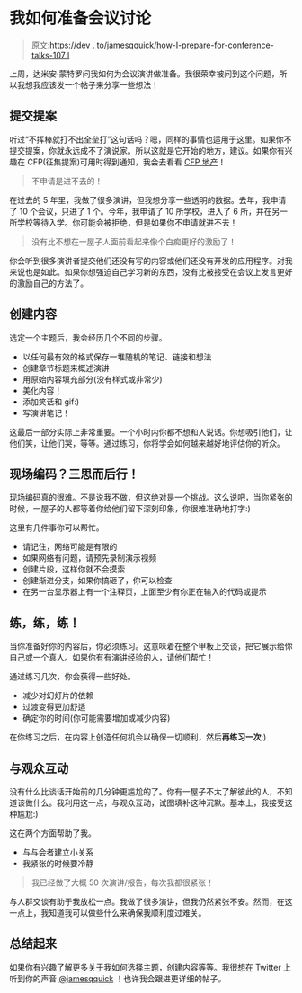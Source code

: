 # 我如何准备会议讨论

> 原文:[https://dev . to/jamesqquick/how-I-prepare-for-conference-talks-107 l](https://dev.to/jamesqquick/how-i-prepare-for-conference-talks-107l)

上周，达米安·蒙特罗问我如何为会议演讲做准备。我很荣幸被问到这个问题，所以我想我应该发一个帖子来分享一些想法！

## [](#submitting-a-proposal)提交提案

听过“不挥棒就打不出全垒打”这句话吗？嗯，同样的事情也适用于这里。如果你不提交提案，你就永远成不了演说家。所以这就是它开始的地方，建议。如果你有兴趣在 CFP(征集提案)可用时得到通知，我会去看看 [CFP 地产](https://www.cfpland.com)！

> 不申请是进不去的！

在过去的 5 年里，我做了很多演讲，但我想分享一些透明的数据。去年，我申请了 10 个会议，只进了 1 个。今年，我申请了 10 所学校，进入了 6 所，并在另一所学校等待入学。你可能会被拒绝，但是如果你不申请就进不去！

> 没有比不想在一屋子人面前看起来像个白痴更好的激励了！

你会听到很多演讲者提交他们还没有写的内容或他们还没有开发的应用程序。对我来说也是如此。如果你想强迫自己学习新的东西，没有比被接受在会议上发言更好的激励自己的方法了。

## [](#creating-the-content)创建内容

选定一个主题后，我会经历几个不同的步骤。

*   以任何最有效的格式保存一堆随机的笔记、链接和想法
*   创建章节标题来概述演讲
*   用原始内容填充部分(没有样式或非常少)
*   美化内容！
*   添加笑话和 gif:)
*   写演讲笔记！

这最后一部分实际上非常重要。一个小时内你都不想和人说话。你想吸引他们，让他们笑，让他们哭，等等。通过练习，你将学会如何越来越好地评估你的听众。

## [](#live-coding-think-twice)现场编码？三思而后行！

现场编码真的很难。不是说我不做，但这绝对是一个挑战。这么说吧，当你紧张的时候，一屋子的人都等着你给他们留下深刻印象，你很难准确地打字:)

这里有几件事你可以帮忙。

*   请记住，网络可能是有限的
*   如果网络有问题，请预先录制演示视频
*   创建片段，这样你就不会摸索
*   创建渐进分支，如果你搞砸了，你可以检查
*   在另一台显示器上有一个注释页，上面至少有你正在输入的代码或提示

## [](#practice-practice-practice)练，练，练！

当你准备好你的内容后，你必须练习。这意味着在整个甲板上交谈，把它展示给你自己或一个真人。如果你有有演讲经验的人，请他们帮忙！

通过练习几次，你会获得一些好处。

*   减少对幻灯片的依赖
*   过渡变得更加舒适
*   确定你的时间(你可能需要增加或减少内容)

在你练习之后，在内容上创造任何机会以确保一切顺利，然后**再练习一次**:)

## [](#interact-with-the-audience)与观众互动

没有什么比谈话开始前的几分钟更尴尬的了。你有一屋子不太了解彼此的人，不知道该做什么。我利用这一点，与观众互动，试图填补这种沉默。基本上，我接受这种尴尬:)

这在两个方面帮助了我。

*   与与会者建立小关系
*   我紧张的时候要冷静

> 我已经做了大概 50 次演讲/报告，每次我都很紧张！

与人群交谈有助于我放松一点。我做了很多演讲，但我仍然紧张不安。然而，在这一点上，我知道我可以做些什么来确保我顺利度过难关。

## [](#wrap-up)总结起来

如果你有兴趣了解更多关于我如何选择主题，创建内容等等。我很想在 Twitter 上听到你的声音 [@jamesqquick](https://twitter.com/jamesqquick) ！也许我会跟进更详细的帖子。